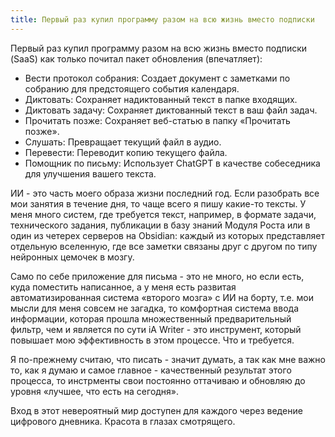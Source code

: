 ```yaml
---
title: Первый раз купил программу разом на всю жизнь вместо подписки
---
```

Первый раз купил программу разом на всю жизнь вместо подписки (SaaS) как только почитал пакет обновления (впечатляет):

- Вести протокол собрания: Создает документ с заметками по собранию для предстоящего события календаря.
- Диктовать: Сохраняет надиктованный текст в папке входящих.
- Диктовать задачу: Сохраняет диктованный текст в ваш файл задач.
- Прочитать позже: Сохраняет веб-статью в папку «Прочитать позже».
- Слушать: Превращает текущий файл в аудио.
- Перевести: Переводит копию текущего файла.
- Помощник по письму: Использует ChatGPT в качестве собеседника для улучшения вашего текста.

ИИ - это часть моего образа жизни последний год. Если разобрать все мои занятия в течение дня, то чаще всего я пишу какие-то тексты. У меня много систем, где требуется текст, например, в формате задачи, технического задания, публикации в базу знаний Модуля Роста или в один из четерех серверов на Obsidian: каждый из которых представляет отдельную вселенную, где все заметки связаны друг с другом по типу нейронных цемочек в мозгу.

Само по себе приложение для письма - это не много, но если есть, куда поместить написанное, а у меня есть развитая автоматизированная система «второго мозга» с ИИ на борту, т.е. мои мысли для меня совсем не загадка, то комфортная система ввода информации, которая прошла множественный предварительный фильтр, чем и является по сути iA Writer - это инструмент, который повышает мою эффективность в этом процессе. Что и требуется.

Я по-прежнему считаю, что писать - значит думать, а так как мне важно то, как я думаю и самое главное - качественный результат этого процесса, то инстрменты свои постоянно оттачиваю и обновляю до уровня «лучшее, что есть на сегодня».

Вход в этот невероятный мир доступен для каждого через ведение цифрового дневника. Красота в глазах смотрящего.